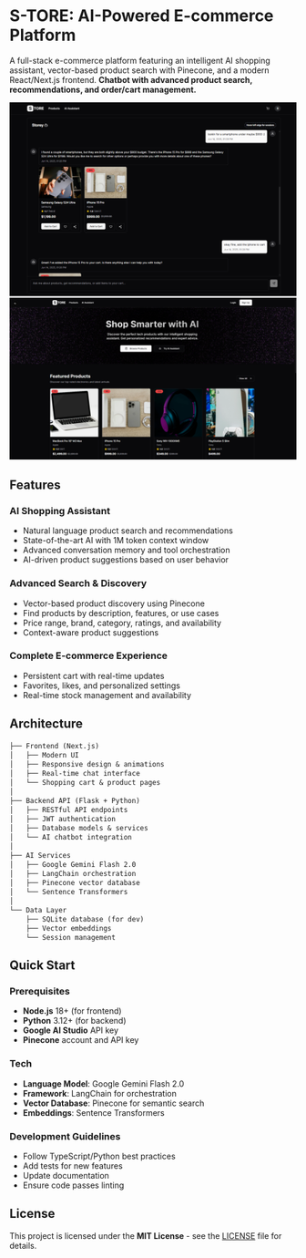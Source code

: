 # S-TORE: AI-Powered E-commerce Platform

A full-stack e-commerce platform featuring an intelligent AI shopping assistant, vector-based product search with Pinecone, and a modern React/Next.js frontend. **Chatbot with advanced product search, recommendations, and order/cart management.**

![alt text](.github/res/image-1.png)
![alt text](.github/res/image.png)

## Features

### **AI Shopping Assistant**

- Natural language product search and recommendations
- State-of-the-art AI with 1M token context window
- Advanced conversation memory and tool orchestration
- AI-driven product suggestions based on user behavior

### **Advanced Search & Discovery**

- Vector-based product discovery using Pinecone
- Find products by description, features, or use cases
- Price range, brand, category, ratings, and availability
- Context-aware product suggestions

### **Complete E-commerce Experience**

- Persistent cart with real-time updates
- Favorites, likes, and personalized settings
- Real-time stock management and availability

## Architecture

```
├── Frontend (Next.js)
│   ├── Modern UI
│   ├── Responsive design & animations
│   ├── Real-time chat interface
│   └── Shopping cart & product pages
│
├── Backend API (Flask + Python)
│   ├── RESTful API endpoints
│   ├── JWT authentication
│   ├── Database models & services
│   └── AI chatbot integration
│
├── AI Services
│   ├── Google Gemini Flash 2.0
│   ├── LangChain orchestration
│   ├── Pinecone vector database
│   └── Sentence Transformers
│
└── Data Layer
    ├── SQLite database (for dev)
    ├── Vector embeddings
    └── Session management
```

## Quick Start

### Prerequisites

- **Node.js** 18+ (for frontend)
- **Python** 3.12+ (for backend)
- **Google AI Studio** API key
- **Pinecone** account and API key

### Tech

- **Language Model**: Google Gemini Flash 2.0
- **Framework**: LangChain for orchestration
- **Vector Database**: Pinecone for semantic search
- **Embeddings**: Sentence Transformers

### Development Guidelines

- Follow TypeScript/Python best practices
- Add tests for new features
- Update documentation
- Ensure code passes linting

## License

This project is licensed under the **MIT License** - see the [LICENSE](LICENSE) file for details.
